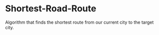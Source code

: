 # Shortest-Road-Route
Algorithm that finds the shortest route from our current city to the target city.
